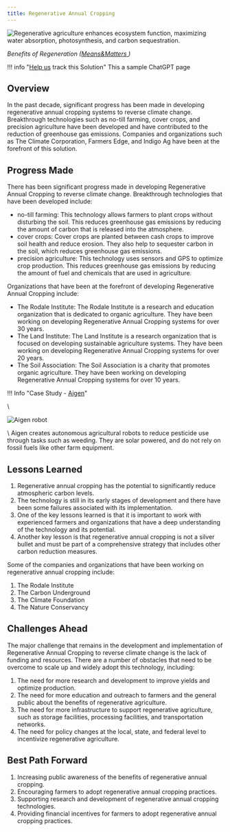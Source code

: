 ```yaml
---
title: Regenerative Annual Cropping
---
```

![Regenerative agriculture enhances ecosystem function, maximizing water absorption, photosynthesis, and carbon sequestration.](/img/regenerative-annual-cropping.jpg)

*Benefits of Regeneration ([Means&Matters ](https://meansandmatters.bankofthewest.com/article/financial-perspectives/industries/how-regenerative-agriculture-tackles-climate-change-from-the-ground-up/))*

!!! info "[Help us](../../contribute) track this Solution"
    This a sample ChatGPT page

## Overview

In the past decade, significant progress has been made in developing regenerative annual cropping systems to reverse climate change. Breakthrough technologies such as no-till farming, cover crops, and precision agriculture have been developed and have contributed to the reduction of greenhouse gas emissions. Companies and organizations such as The Climate Corporation, Farmers Edge, and Indigo Ag have been at the forefront of this solution.

## Progress Made

There has been significant progress made in developing Regenerative Annual Cropping to reverse climate change. Breakthrough technologies that have been developed include:

* no-till farming: This technology allows farmers to plant crops without disturbing the soil. This reduces greenhouse gas emissions by reducing the amount of carbon that is released into the atmosphere.
* cover crops: Cover crops are planted between cash crops to improve soil health and reduce erosion. They also help to sequester carbon in the soil, which reduces greenhouse gas emissions.
* precision agriculture: This technology uses sensors and GPS to optimize crop production. This reduces greenhouse gas emissions by reducing the amount of fuel and chemicals that are used in agriculture.

Organizations that have been at the forefront of developing Regenerative Annual Cropping include:

* The Rodale Institute: The Rodale Institute is a research and education organization that is dedicated to organic agriculture. They have been working on developing Regenerative Annual Cropping systems for over 30 years.
* The Land Institute: The Land Institute is a research organization that is focused on developing sustainable agriculture systems. They have been working on developing Regenerative Annual Cropping systems for over 20 years.
* The Soil Association: The Soil Association is a charity that promotes organic agriculture. They have been working on developing Regenerative Annual Cropping systems for over 10 years.

!!! Info "Case Study - [Aigen](https://aigen.io)"

\    

![Aigen robot](/img/aigen-robotics.png "Aigen robot")

\    Aigen creates autonomous agricultural robots to reduce pesticide use through tasks such as weeding. They are solar powered, and do not rely on fossil fuels like other farm equipment.

## Lessons Learned

1. Regenerative annual cropping has the potential to significantly reduce atmospheric carbon levels.
2. The technology is still in its early stages of development and there have been some failures associated with its implementation.
3. One of the key lessons learned is that it is important to work with experienced farmers and organizations that have a deep understanding of the technology and its potential.
4. Another key lesson is that regenerative annual cropping is not a silver bullet and must be part of a comprehensive strategy that includes other carbon reduction measures.

Some of the companies and organizations that have been working on regenerative annual cropping include:

1. The Rodale Institute
2. The Carbon Underground
3. The Climate Foundation
4. The Nature Conservancy

## Challenges Ahead

The major challenge that remains in the development and implementation of Regenerative Annual Cropping to reverse climate change is the lack of funding and resources. There are a number of obstacles that need to be overcome to scale up and widely adopt this technology, including:

1. The need for more research and development to improve yields and optimize production.
2. The need for more education and outreach to farmers and the general public about the benefits of regenerative agriculture.
3. The need for more infrastructure to support regenerative agriculture, such as storage facilities, processing facilities, and transportation networks.
4. The need for policy changes at the local, state, and federal level to incentivize regenerative agriculture.

## Best Path Forward

1. Increasing public awareness of the benefits of regenerative annual cropping.
2. Encouraging farmers to adopt regenerative annual cropping practices.
3. Supporting research and development of regenerative annual cropping technologies.
4. Providing financial incentives for farmers to adopt regenerative annual cropping practices.